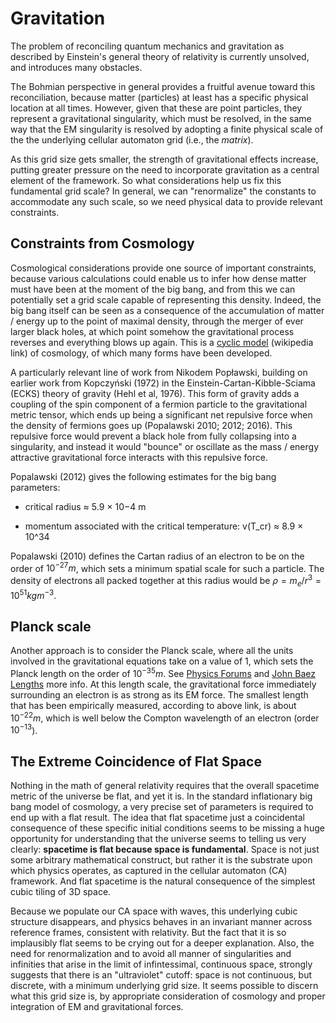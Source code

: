 # Gravitation

The problem of reconciling quantum mechanics and gravitation as described by Einstein's general theory of relativity is currently unsolved, and introduces many obstacles.

The Bohmian perspective in general provides a fruitful avenue toward this reconciliation, because matter (particles) at least has a specific physical location at all times.  However, given that these are point particles, they represent a gravitational singularity, which must be resolved, in the same way that the EM singularity is resolved by adopting a finite physical scale of the the underlying cellular automaton grid (i.e., the _matrix_).

As this grid size gets smaller, the strength of gravitational effects increase, putting greater pressure on the need to incorporate gravitation as a central element of the framework.  So what considerations help us fix this fundamental grid scale?  In general, we can "renormalize" the constants to accommodate any such scale, so we need physical data to provide relevant constraints.

## Constraints from Cosmology

Cosmological considerations provide one source of important constraints, because various calculations could enable us to infer how dense matter must have been at the moment of the big bang, and from this we can potentially set a grid scale capable of representing this density.  Indeed, the big bang itself can be seen as a consequence of the accumulation of matter / energy up to the point of maximal density, through the merger of ever larger black holes, at which point somehow the gravitational process reverses and everything blows up again.  This is a [cyclic model](https://en.wikipedia.org/wiki/Cyclic_model) (wikipedia link) of cosmology, of which many forms have been developed.

A particularly relevant line of work from Nikodem Popławski, building on earlier work from Kopczyński (1972) in the Einstein-Cartan-Kibble-Sciama (ECKS) theory of gravity (Hehl et al, 1976).  This form of gravity adds a coupling of the spin component of a fermion particle to the gravitational metric tensor, which ends up being a significant net repulsive force when the density of fermions goes up (Popalawski 2010; 2012; 2016). This repulsive force would prevent a black hole from fully collapsing into a singularity, and instead it would "bounce" or oscillate as the mass / energy  attractive gravitational force interacts with this repulsive force. 

Popalawski (2012) gives the following estimates for the big bang parameters:

* critical radius ≈ 5.9 × 10−4 m

* momentum associated with the critical temperature: v(T_cr) ≈ 8.9 × 10^34

Popalawski (2010) defines the Cartan radius of an electron to be on the order of $10^{-27} m$, which sets a minimum spatial scale for such a particle. The density of electrons all packed together at this radius would be $ρ = m_e / r^3 = 10^{51} kg m^{−3}$.

## Planck scale

Another approach is to consider the Planck scale, where all the units involved in the gravitational equations take on a value of 1, which sets the Planck length on the order of $10^{-35} m$.  See [Physics Forums](https://www.physicsforums.com/insights/hand-wavy-discussion-planck-length/) and [John Baez Lengths](https://math.ucr.edu/home/baez/lengths.html) more info.  At this length scale, the gravitational force immediately surrounding an electron is as strong as its EM force.  The smallest length that has been empirically measured, according to above link, is about $10^{-22} m$, which is well below the Compton wavelength of an electron (order $10^{-13}$).

## The Extreme Coincidence of Flat Space

Nothing in the math of general relativity requires that the overall spacetime metric of the universe be flat, and yet it is.  In the standard inflationary big bang model of cosmology, a very precise set of parameters is required to end up with a flat result.  The idea that flat spacetime just a coincidental consequence of these specific initial conditions seems to be missing a huge opportunity for understanding that the universe seems to telling us very clearly: **spacetime is flat because space is fundamental**.  Space is not just some arbitrary mathematical construct, but rather it is the substrate upon which physics operates, as captured in the cellular automaton (CA) framework.  And flat spacetime is the natural consequence of the simplest cubic tiling of 3D space.

Because we populate our CA space with waves, this underlying cubic structure disappears, and physics behaves in an invariant manner across reference frames, consistent with relativity.  But the fact that it is so implausibly flat seems to be crying out for a deeper explanation.  Also, the need for renormalization and to avoid all manner of singularities and infinities that arise in the limit of infintessimal, continuous space, strongly suggests that there is an "ultraviolet" cutoff: space is not continuous, but discrete, with a minimum underlying grid size.  It seems possible to discern what this grid size is, by appropriate consideration of cosmology and proper integration of EM and gravitational forces.


